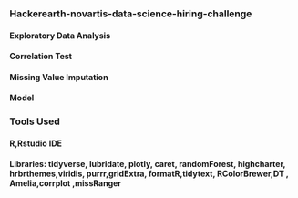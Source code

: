 ### Hackerearth-novartis-data-science-hiring-challenge

#### Exploratory Data Analysis
#### Correlation Test
#### Missing Value Imputation
#### Model

### Tools Used

#### R,Rstudio IDE

#### Libraries: tidyverse, lubridate, plotly, caret, randomForest, highcharter, hrbrthemes,viridis, purrr,gridExtra, formatR,tidytext, RColorBrewer,DT  , Amelia,corrplot ,missRanger

